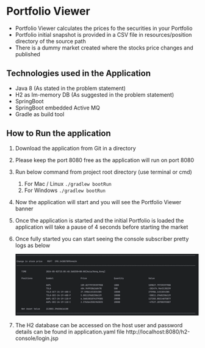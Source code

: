 # Portfolio Viewer

- Portfolio Viewer calculates the prices fo the securities in your Portfolio 
- Portfolio initial snapshot is provided in a CSV file in resources/position directory of the source path
- There is a dummy market created where the stocks price changes and published

## Technologies used in the Application

- Java 8 (As stated in the problem statement)
- H2 as Im-memory DB (As suggested in the problem statement)
- SpringBoot
- SpringBoot embedded Active MQ
- Gradle as build tool

## How to Run the application

1. Download the application from Git in a directory 
2. Please keep the port 8080 free as the application will run on port 8080
3. Run below command from project root directory (use terminal or cmd)
   1. For Mac / Linux
      ```./gradlew bootRun```
   2. For Windows
      ```./gradlew bootRun```
4. Now the application will start and you will see the Portfolio Viewer banner
5. Once the application is started and the initial Portfolio is loaded the application will take a pause of 4 seconds before starting the market
6. Once fully started you can start seeing the console subscriber pretty logs as below
   
   ![img.png](img.png)
   
7. The H2 database can be accessed on  the host user and password details can be found in application.yaml file 
   http://localhost:8080/h2-console/login.jsp



